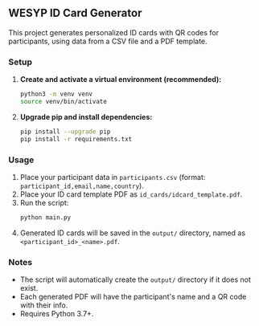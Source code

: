 ## WESYP ID Card Generator

This project generates personalized ID cards with QR codes for participants, using data from a CSV file and a PDF template.

### Setup

1. **Create and activate a virtual environment (recommended):**
	```sh
	python3 -m venv venv
	source venv/bin/activate
	```

2. **Upgrade pip and install dependencies:**
	```sh
	pip install --upgrade pip
	pip install -r requirements.txt
	```

### Usage

1. Place your participant data in `participants.csv` (format: `participant_id,email,name,country`).
2. Place your ID card template PDF as `id_cards/idcard_template.pdf`.
3. Run the script:
	```sh
	python main.py
	```
4. Generated ID cards will be saved in the `output/` directory, named as `<participant_id>_<name>.pdf`.

### Notes
- The script will automatically create the `output/` directory if it does not exist.
- Each generated PDF will have the participant's name and a QR code with their info.
- Requires Python 3.7+.
